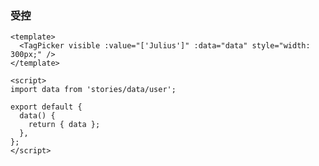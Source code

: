 ### 受控

<!--start-code-->

```vue
<template>
  <TagPicker visible :value="['Julius']" :data="data" style="width: 300px;" />
</template>

<script>
import data from 'stories/data/user';

export default {
  data() {
    return { data };
  },
};
</script>
```

<!--end-code-->
